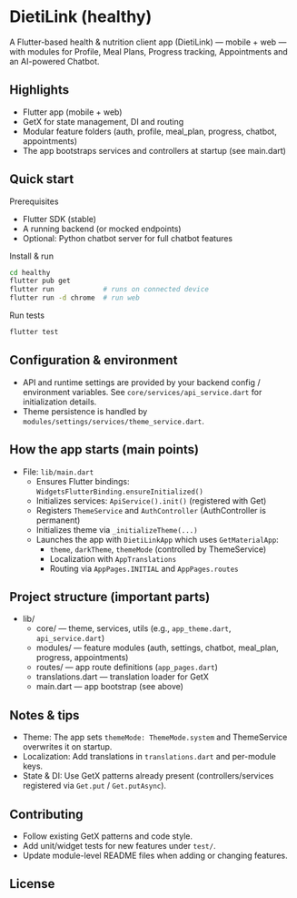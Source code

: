 # DietiLink (healthy)

A Flutter-based health & nutrition client app (DietiLink) — mobile + web — with modules for Profile, Meal Plans, Progress tracking, Appointments and an AI-powered Chatbot.

## Highlights
- Flutter app (mobile + web)
- GetX for state management, DI and routing
- Modular feature folders (auth, profile, meal_plan, progress, chatbot, appointments)
- The app bootstraps services and controllers at startup (see main.dart)

## Quick start

Prerequisites
- Flutter SDK (stable)
- A running backend (or mocked endpoints)
- Optional: Python chatbot server for full chatbot features

Install & run
```sh
cd healthy
flutter pub get
flutter run            # runs on connected device
flutter run -d chrome  # run web
```

Run tests
```sh
flutter test
```

## Configuration & environment
- API and runtime settings are provided by your backend config / environment variables. See `core/services/api_service.dart` for initialization details.
- Theme persistence is handled by `modules/settings/services/theme_service.dart`.

## How the app starts (main points)
- File: `lib/main.dart`
  - Ensures Flutter bindings: `WidgetsFlutterBinding.ensureInitialized()`
  - Initializes services: `ApiService().init()` (registered with Get)
  - Registers `ThemeService` and `AuthController` (AuthController is permanent)
  - Initializes theme via `_initializeTheme(...)`
  - Launches the app with `DietiLinkApp` which uses `GetMaterialApp`:
    - `theme`, `darkTheme`, `themeMode` (controlled by ThemeService)
    - Localization with `AppTranslations`
    - Routing via `AppPages.INITIAL` and `AppPages.routes`

## Project structure (important parts)
- lib/
  - core/                 — theme, services, utils (e.g., `app_theme.dart`, `api_service.dart`)
  - modules/              — feature modules (auth, settings, chatbot, meal_plan, progress, appointments)
  - routes/               — app route definitions (`app_pages.dart`)
  - translations.dart     — translation loader for GetX
  - main.dart             — app bootstrap (see above)

## Notes & tips
- Theme: The app sets `themeMode: ThemeMode.system` and ThemeService overwrites it on startup.
- Localization: Add translations in `translations.dart` and per-module keys.
- State & DI: Use GetX patterns already present (controllers/services registered via `Get.put` / `Get.putAsync`).

## Contributing
- Follow existing GetX patterns and code style.
- Add unit/widget tests for new features under `test/`.
- Update module-level README files when adding or changing features.

## License

